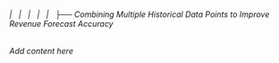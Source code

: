 ###### |   |   |   |   |   ├── Combining Multiple Historical Data Points to Improve Revenue Forecast Accuracy

*Add content here*